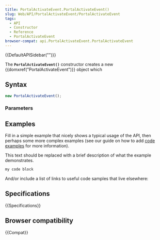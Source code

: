 ```yaml
---
title: PortalActivateEvent.PortalActivateEvent()
slug: Web/API/PortalActivateEvent/PortalActivateEvent
tags:
  - API
  - Constructor
  - Reference
  - PortalActivateEvent
browser-compat: api.PortalActivateEvent.PortalActivateEvent
---
```

{{DefaultAPISidebar("")}}

The **`PortalActivateEvent()`** constructor creates a new {{domxref("PortalActivateEvent")}} object which 

## Syntax

```js
new PortalActivateEvent();
```

### Parameters



## Examples

Fill in a simple example that nicely shows a typical usage of the API, then perhaps some more complex examples (see our guide on how to add [code examples](/en-US/docs/MDN/Contribute/Structures/Code_examples) for more information).

This text should be replaced with a brief description of what the example demonstrates.

```js
my code block
```

And/or include a list of links to useful code samples that live elsewhere:

## Specifications

{{Specifications}}

## Browser compatibility

{{Compat}}

